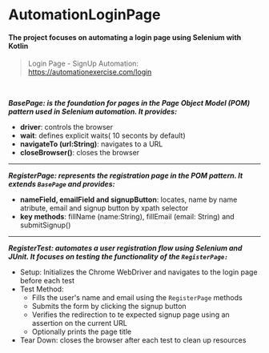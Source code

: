 # AutomationLoginPage
#### The project focuses on automating a login page using Selenium with Kotlin

>  Login Page - SignUp Automation: https://automationexercise.com/login
<br>

***BasePage: is the foundation for pages in the Page Object Model (POM) pattern used in Selenium automation. It provides:***
- **driver**: controls the browser
- **wait**: defines explicit waits( 10 seconts by default)
- **navigateTo (url:String)**: navigates to a URL
- **closeBrowser()**: closes the browser
  
------
***RegisterPage: represents the registration page in the POM pattern. It extends `BasePage` and provides:***
- **nameField, emailField and signupButton**: locates, name by name atribute, email and signup button by xpath selector
- **key methods**: fillName (name:String), fillEmail (email: String) and submitSignup()
------   
***RegisterTest: automates a user registration flow using Selenium and JUnit. It focuses on testing the functionality of the `RegisterPage:`***
- Setup: Initializes the Chrome WebDriver and navigates to the login page before each test
- Test Method:
  - Fills the user's name and email using the `RegisterPage` methods
  - Submits the form by clicking the signup button
  - Verifies the redirection to te expected signup page using an assertion on the current URL
  - Optionally prints the page title
- Tear Down: closes the browser after each test to clean up resources
